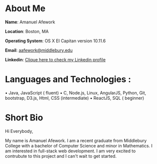 
# About Me

**Name**: Amanuel Afework

**Location**: Boston, MA

**Operating System**: OS X EI Capitan version 10.11.6

**Email**: aafework@middlebury.edu

**Linkedin**: [Clique here to check my Linkedin profile](https://www.linkedin.com/in/aafework/)

   # Languages   and   Technologies :
•     Java,   JavaScript   ( fluent)
•    C,   Node.js,   Linux,   AngularJS,   Python,   Git,   bootstrap,   D3.js,   Html,   CSS   (intermediate)
•    ReactJS,   SQL   ( beginner)

# Short Bio

Hi Everybody,

My name is Amanuel Afework.  I am a recent graduate from Middlebury College with a bachelor of Computer Science  and minor in
Mathematics. I am interested in full-stack web development. I am very excited to contrubute  to this project and I can't wait to get started.

